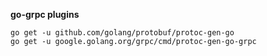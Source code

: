 **go-grpc plugins**

```
go get -u github.com/golang/protobuf/protoc-gen-go 
go get -u google.golang.org/grpc/cmd/protoc-gen-go-grpc
```